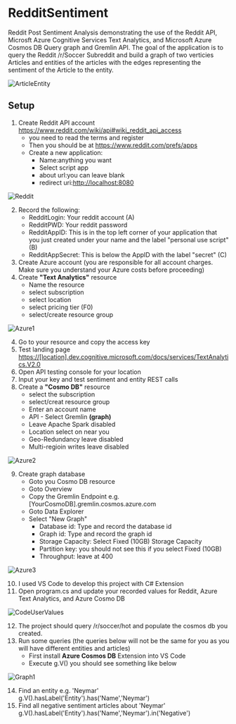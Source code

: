 # RedditSentiment

Reddit Post Sentiment Analysis demonstrating the use of the Reddit API, Microsft Azure Cognitive Services Text Analytics,
and Microsoft Azure Cosmos DB Query graph and Gremlin API. The goal of the application is to query the Reddit /r/Soccer 
Subreddit and build a graph of two verticies Articles and entities of the articles with the edges representing the 
sentiment of the Article to the entity.

![ArticleEntity](https://github.com/Zycroft/SentimentAnalysis/blob/master/Resources/ArticleEntity.png?raw=true)
## Setup

1. Create Reddit API account <https://www.reddit.com/wiki/api#wiki_reddit_api_access>
    * you need to read the terms and register
    * Then you should be at <https://www.reddit.com/prefs/apps>
    * Create a new application:
        - Name:anything you want
        - Select script app
        - about url:you can leave blank
        - redirect uri:<http://localhost:8080>

![Reddit](https://github.com/Zycroft/SentimentAnalysis/blob/master/Resources/Reddit1.png?raw=true)

2. Record the following:
    * RedditLogin: Your reddit account (A)
    * RedditPWD: Your reddit password
    * RedditAppID: This is in the top left corner of your application that you just created under your name and the label "personal use script" (B)
    * RedditAppSecret: This is below the AppID with the label "secret" (C)
2. Create Azure account (you are responsible for all account charges. Make sure you understand your Azure costs before proceeding)
3. Create **"Text Analytics"** resource
    * Name the resource
    * select subscription
    * select location
    * select pricing tier (F0)
    * select/create resource group

![Azure1](https://github.com/Zycroft/SentimentAnalysis/blob/master/Resources/Azure1.png?raw=true)

4. Go to your resource and copy the access key
5. Test landing page <https://[location].dev.cognitive.microsoft.com/docs/services/TextAnalytics.V2.0>
6. Open API testing console for your location
7. Input your key and test sentiment and entity REST calls
8. Create a **"Cosmo DB"** resource
    * select the subscription
    * select/creat resource group
    * Enter an account name
    * API - Select Gremlin **(graph)**
    * Leave Apache Spark disabled
    * Location select on near you
    * Geo-Redundancy leave disabled
    * Multi-regioin writes leave disabled

![Azure2](https://github.com/Zycroft/SentimentAnalysis/blob/master/Resources/Azure2.png?raw=true)

9. Create graph database
    * Goto you Cosmo DB resource
    * Goto Overview
    * Copy the Gremlin Endpoint e.g. [YourCosmoDB].gremlin.cosmos.azure.com
    * Goto Data Explorer
    * Select "New Graph"
        - Database id: Type and record the database id
        - Graph id: Type and record the graph id
        - Storage Capacity: Select Fixed (10GB) Storage Capacity
        - Partition key: you should not see this if you select Fixed (10GB)
        - Throughput: leave at 400

![Azure3](https://github.com/Zycroft/SentimentAnalysis/blob/master/Resources/Azure3.png?raw=true)

10. I used VS Code to develop this project with C# Extension
11. Open program.cs and update your recorded values for Reddit, Azure Text Analytics, and Azure Cosmo DB

![CodeUserValues](https://github.com/Zycroft/SentimentAnalysis/blob/master/Resources/Code1.png?raw=true)

12. The project should query /r/soccer/hot and populate the cosmos db you created.
13. Run some queries  (the queries below will not be the same for you as you will have different entities and articles)
    * First install **Azure Cosmos DB** Extension into VS Code
    * Execute g.V() you should see something like below

![Graph1](https://github.com/Zycroft/SentimentAnalysis/blob/master/Resources/Graph1.png?raw=true)
    
14. Find an entity e.g. 'Neymar' g.V().hasLabel('Entity').has('Name','Neymar')
15. Find all negative sentiment articles about 'Neymar' g.V().hasLabel('Entity').has('Name','Neymar').in('Negative')
